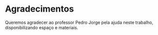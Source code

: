 # Agradecimentos
Queremos agradecer ao professor Pedro Jorge pela ajuda neste trabalho, disponibilizando espaço e materiais.
